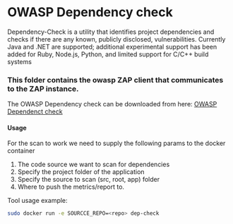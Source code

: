 # OWASP Dependency check

Dependency-Check is a utility that identifies project dependencies and checks if there are any known, publicly disclosed, vulnerabilities. Currently Java and .NET are supported; additional experimental support has been added for Ruby, Node.js, Python, and limited support for C/C++ build systems

### This folder contains the owasp ZAP client that communicates to the ZAP instance.

The OWASP Dependency check can be downloaded from here: [OWASP Dependenct check](https://www.owasp.org/index.php/OWASP_Dependency_Check)

#### Usage

For the scan to work we need to supply the following params to the docker container

1. The code source we want to scan for dependencies
2. Specify the project folder of the application
3. Specify the source to scan (src, root, app) folder
4. Where to push the metrics/report to.

Tool usage example:
```bash
sudo docker run -e SOURCCE_REPO=<repo> dep-check
```
